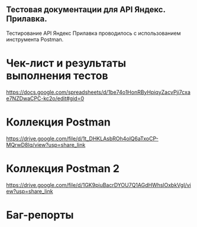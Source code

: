 ## Тестовая документации для API Яндекс. Прилавка.

Тестирование API Яндекс Прилавка проводилось с использованием инструмента Postman. 

# Чек-лист и результаты выполнения тестов

https://docs.google.com/spreadsheets/d/1be74o1HonRByHpiqyZacvPji7cxae7NZDwaCPC-kc2o/edit#gid=0 

# Коллекция Postman

https://drive.google.com/file/d/1t_DHKLAsbROh4olQ6aTxoCP-MQrwD8Iq/view?usp=share_link 


# Коллекция Postman 2

https://drive.google.com/file/d/1GK9piuBacrDYOU7Q1AGdHWhslOxbkVgI/view?usp=share_link 


# Баг-репорты



